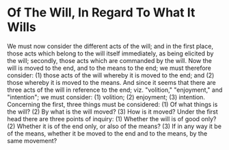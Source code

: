 # Of The Will, In Regard To What It Wills

We must now consider the different acts of the will; and in the first place, those acts which belong to the will itself immediately, as being elicited by the will; secondly, those acts which are commanded by the will.  Now the will is moved to the end, and to the means to the end; we must therefore consider: (1) those acts of the will whereby it is moved to the end; and (2) those whereby it is moved to the means. And since it seems that there are three acts of the will in reference to the end; viz. "volition," "enjoyment," and "intention"; we must consider: (1) volition; (2) enjoyment; (3) intention. Concerning the first, three things must be considered: (1) Of what things is the will? (2) By what is the will moved? (3) How is it moved?  Under the first head there are three points of inquiry:
(1) Whether the will is of good only?
(2) Whether it is of the end only, or also of the means?
(3) If in any way it be of the means, whether it be moved to the end and to the means, by the same movement?